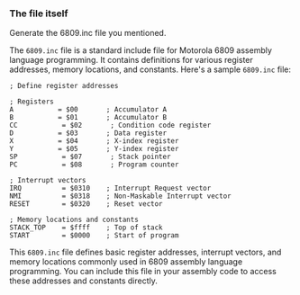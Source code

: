 ### The file itself

Generate the 6809.inc file you mentioned.

The `6809.inc` file is a standard include file for Motorola 6809 assembly language programming. It contains definitions for various register addresses, memory locations, and constants. Here's a sample `6809.inc` file:

```assembly
; Define register addresses

; Registers
A           = $00       ; Accumulator A
B           = $01       ; Accumulator B
CC           = $02       ; Condition code register
D           = $03       ; Data register
X           = $04       ; X-index register
Y           = $05       ; Y-index register
SP           = $07       ; Stack pointer
PC           = $08       ; Program counter

; Interrupt vectors
IRQ          = $0310    ; Interrupt Request vector
NMI          = $0318    ; Non-Maskable Interrupt vector
RESET        = $0320    ; Reset vector

; Memory locations and constants
STACK_TOP    = $ffff    ; Top of stack
START        = $0000    ; Start of program
```

This `6809.inc` file defines basic register addresses, interrupt vectors, and memory locations commonly used in 6809 assembly language programming. You can include this file in your assembly code to access these addresses and constants directly.